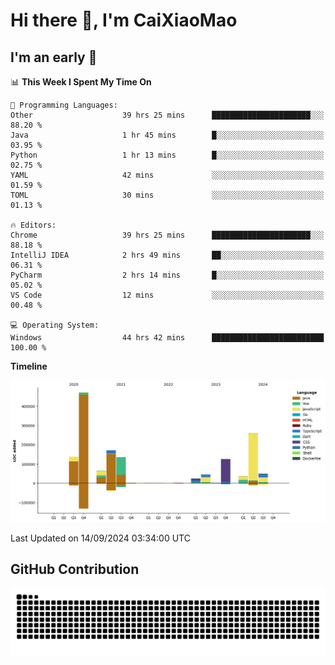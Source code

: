 # Hi there 👋, I'm CaiXiaoMao

## I'm an early 🐤
<!--START_SECTION:waka-->
📊 **This Week I Spent My Time On** 

```text
💬 Programming Languages: 
Other                    39 hrs 25 mins      ██████████████████████░░░   88.20 % 
Java                     1 hr 45 mins        █░░░░░░░░░░░░░░░░░░░░░░░░   03.95 % 
Python                   1 hr 13 mins        █░░░░░░░░░░░░░░░░░░░░░░░░   02.75 % 
YAML                     42 mins             ░░░░░░░░░░░░░░░░░░░░░░░░░   01.59 % 
TOML                     30 mins             ░░░░░░░░░░░░░░░░░░░░░░░░░   01.13 % 

🔥 Editors: 
Chrome                   39 hrs 25 mins      ██████████████████████░░░   88.18 % 
IntelliJ IDEA            2 hrs 49 mins       ██░░░░░░░░░░░░░░░░░░░░░░░   06.31 % 
PyCharm                  2 hrs 14 mins       █░░░░░░░░░░░░░░░░░░░░░░░░   05.02 % 
VS Code                  12 mins             ░░░░░░░░░░░░░░░░░░░░░░░░░   00.48 % 

💻 Operating System: 
Windows                  44 hrs 42 mins      █████████████████████████   100.00 % 
```

**Timeline**

![Lines of Code chart](https://raw.githubusercontent.com/caixiaomao/caixiaomao/main/assets/bar_graph.png)


 Last Updated on 14/09/2024 03:34:00 UTC
<!--END_SECTION:waka-->

## GitHub Contribution
<picture>
  <source media="(prefers-color-scheme: dark)" srcset="/dist/snake/github-contribution-grid-snake-dark.svg" />
  <source media="(prefers-color-scheme: light)" srcset="/dist/snake/github-contribution-grid-snake.svg" />
  <img alt="github contribution grid snake animation" src="/dist/snake/github-contribution-grid-snake.svg" />
</picture>
